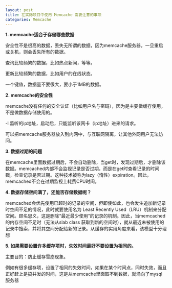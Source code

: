 ```yaml
---
layout: post
title: 在实际项目中使用 Memcache 需要注意的事项
categories: Memcache
---
```


**1. memcache适合于存储哪些数据**

安全性不是很高的数据，丢失无所谓的数据，因为memcache服务器，一旦重启或关机，则会丢失所有的数据。

查询比较频繁的数据，比如热点新闻，等等。

更新比较频繁的数据，比如用户的在线状态。

一个键值，数据量不要很大，要小于1MB的数据。

**2. memcache的安全性**

memcache没有任何的安全认证（比如用户名与密码），因为是主要做缓存使用，不是做数据存储使用的。

-l 监听的ip地址，启动后，只能监听该网卡（ip地址）进来的请求。

可以把memcache服务器放入到内网中，与互联网隔离，让其他外网用户无法访问。

**3. 数据过期的问题**

在memcache里面数据过期后，不会自动删除，当get时，发现过期后，才删除该数据。memcached内部不会监视记录是否过期，而是在get时查看记录的时间戳，检查记录是否过期。这种技术被称为lazy（惰性）expiration。因此，memcached不会在过期监视上耗费CPU时间。

**4. 数据存储空间满了，还能否存储数据呢？**

memcached会优先使用已超时的记录的空间，但即使如此，也会发生追加新记录时空间不足的情况，此时就要使用名为 Least Recently Used（LRU）机制来分配空间。顾名思义，这是删除“最近最少使用”的记录的机制。因此，当memcached的内存空间不足时（无法从slab class 获取到新的空间时），就从最近未被使用的记录中搜索，并将其空间分配给新的记录。从缓存的实用角度来看，该模型十分理想

**5. 如果需要设置许多缓存项时，失效时间最好不要设置为相同的。**

主要目的：防止缓存雪崩现象。

例如有很多缓存项，设置了相同的失效时间，如果在某个时间点，同时失效，而且正好赶上是搞并发的时间，这是从memcache里面取不到数据，就涌向了mysql服务器